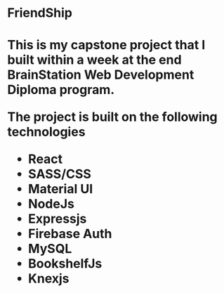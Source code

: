 <h1>FriendShip<h1>

<p>This is my capstone project that I built within a week at the end BrainStation Web Development Diploma program.</p>
<p>The project is built on the following technologies</p>
<ul>
<li>React</li>
<li>SASS/CSS</li>
<li>Material UI</li>
<li>NodeJs</li>
<li>Expressjs</li>
<li>Firebase Auth</li>
<li>MySQL</li>
<li>BookshelfJs</li>
<li>Knexjs</li>
</ul>